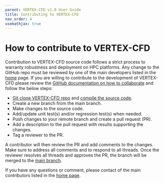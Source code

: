 ```yaml
---
parent: VERTEX-CFD v1.0 User Guide
title: Contributing to VERTEX-CFD
nav_order: 4
usemathjax: true
---
```


# How to contribute to VERTEX-CFD

Contribution to VERTEX-CFD source code follows a strict process to warranty robustness and deployment on HPC platforms. Any change to the GitHub repo must be reviewed by one of the main developers listed in the [home](../index.md) page. If you are willing to contribute to the development of VERTEX-CFD please review the [GitHub documentation on how to collaborate](https://docs.github.com/en/pull-requests) and follow the below steps:
- [Git clone VERTEX-CFD repo](https://github.com/ORNL/VERTEX-CFD) and [compile the source code](installation.md).
- Create a new branch from the main branch.
- Make changes to the source code.
- Add/update unit test(s) and/or regression test(s) when needed.
- Push changes to your remote branch and create a pull request (PR).
- Add a description to the pull request with results supporting the changes.
- Tag a reviewer to the PR.

A contributor will then review the PR and add comments to the changes. Make sure to address all comments and to respond to all threads. Once the reviewer resolves all threads and approves the PR, the branch will be merged to the [main branch](https://github.com/ORNL/VERTEX-CFD).

If you have any questions or comment, please contact of the main contributors listed in the [home page](../index.md).